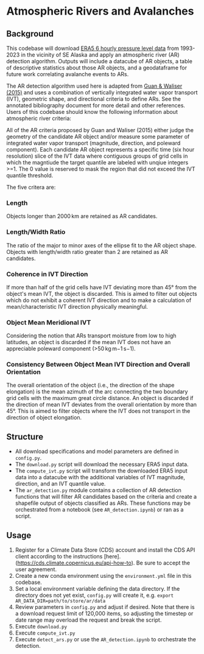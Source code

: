 # Atmospheric Rivers and Avalanches

## Background
This codebase will download [ERA5 6 hourly pressure level data](https://cds.climate.copernicus.eu/cdsapp#!/dataset/reanalysis-era5-pressure-levels?tab=overview) from 1993-2023 in the vicinity of SE Alaska and apply an atmospheric river (AR) detection algorithm. Outputs will include a datacube of AR objects, a table of descriptive statistics about those AR objects, and a geodataframe for future work correlating avalanche events to ARs. 

The AR detection algorithm used here is adapted from [Guan & Waliser (2015)](https://agupubs.onlinelibrary.wiley.com/doi/full/10.1002/2015JD024257) and uses a combination of vertically integrated water vapor transport (IVT), geometric shape, and directional criteria to define ARs. See the annotated bibilography document for more detail and other references. Users of this codebase should know the following information about atmospheric river criteria:

All of the AR criteria proposed by Guan and Waliser (2015) either judge the geometry of the candidate AR object and/or measure some parameter of integrated water vapor transport (magnitude, direction, and poleward component). Each candidate AR object represents a specific time (six hour resolution) slice of the IVT data where contiguous groups of grid cells in which the magntiude the target quantile are labeled with unqiue integers >=1. The 0 value is reserved to mask the region that did not exceed the IVT quantile threshold.

The five critera are:

### Length
Objects longer than 2000 km are retained as AR candidates.
### Length/Width Ratio
The ratio of the major to minor axes of the ellipse fit to the AR object shape. Objects with length/width ratio greater than 2 are retained as AR candidates.
### Coherence in IVT Direction
If more than half of the grid cells have IVT deviating more than 45° from the object's mean IVT, the object is discarded. This is aimed to filter out objects which do not exhibit a coherent IVT direction and to make a calculation of mean/characteristic IVT direction physically meaningful.
### Object Mean Meridional IVT
Considering the notion that ARs transport moisture from low to high latitudes, an object is discarded if the mean IVT does not have an appreciable poleward component (>50 kg m−1 s−1).
### Consistency Between Object Mean IVT Direction and Overall Orientation
The overall orientation of the object (i.e., the direction of the shape elongation) is the mean azimuth of the arc connecting the two boundary grid cells with the maximum great circle distance. An object is discarded if the direction of mean IVT deviates from the overall orientation by more than 45°. This is aimed to filter objects where the IVT does not transport in the direction of object elongation.

## Structure
 - All download specifications and model parameters are defined in `config.py`.
 - The `download.py` script will download the necessary ERA5 input data.
 - The `compute_ivt.py` script will transform the downloaded ERA5 input data into a datacube with the additional variables of IVT magnitude, direction, and an IVT quantile value.
 - The `ar_detection.py` module contains a collection of AR detection functions that will filter AR candidates based on the criteria and create a shapefile output of objects classified as ARs. These functions may be orchestrated from a notebook (see `AR_detection.ipynb`) or ran as a script. 

## Usage
1. Register for a Climate Data Store (CDS) account and install the CDS API client according to the instructions [here].(https://cds.climate.copernicus.eu/api-how-to). Be sure to accept the user agreement. 
2. Create a new conda environment using the `environment.yml` file in this codebase.
3. Set a local environment variable defining the data directory. If the directory does not yet exist, `config.py` will create it, e.g. `export AR_DATA_DIR=path/to/store/ar/data`
5. Review parameters in `config.py` and adjust if desired. Note that there is a download request limit of 120,000 items, so adjusting the timestep or date range may overload the request and break the script.
6. Execute `download.py`
7. Execute `compute_ivt.py`
8. Execute `detect_ars.py` or use the `AR_detection.ipynb` to orchestrate the detection.